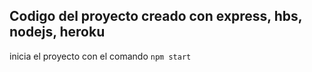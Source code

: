 ## Codigo del proyecto creado con express, hbs, nodejs, heroku



inicia el proyecto con el comando
``npm start``